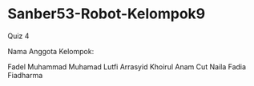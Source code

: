 # Sanber53-Robot-Kelompok9
Quiz 4

Nama Anggota Kelompok:

Fadel Muhammad
Muhamad Lutfi Arrasyid
Khoirul Anam
Cut Naila Fadia Fiadharma